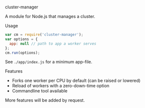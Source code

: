 cluster-manager

A module for Node.js that manages a cluster.

Usage

```js
var cm = require('cluster-manager');
var options = {
  app: null // path to app a worker serves
};
cm.run(options);
```

See `./app/index.js` for a minimum app-file.

Features

 * Forks one worker per CPU by default (can be raised or lowered)
 * Reload of workers with a zero-down-time option
 * Commandline tool available

More features will be added by request.
